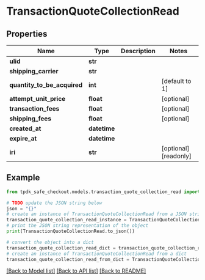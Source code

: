 # TransactionQuoteCollectionRead



## Properties

Name | Type | Description | Notes
------------ | ------------- | ------------- | -------------
**ulid** | **str** |  | 
**shipping_carrier** | **str** |  | 
**quantity_to_be_acquired** | **int** |  | [default to 1]
**attempt_unit_price** | **float** |  | [optional] 
**transaction_fees** | **float** |  | [optional] 
**shipping_fees** | **float** |  | [optional] 
**created_at** | **datetime** |  | 
**expire_at** | **datetime** |  | 
**iri** | **str** |  | [optional] [readonly] 

## Example

```python
from tpdk_safe_checkout.models.transaction_quote_collection_read import TransactionQuoteCollectionRead

# TODO update the JSON string below
json = "{}"
# create an instance of TransactionQuoteCollectionRead from a JSON string
transaction_quote_collection_read_instance = TransactionQuoteCollectionRead.from_json(json)
# print the JSON string representation of the object
print(TransactionQuoteCollectionRead.to_json())

# convert the object into a dict
transaction_quote_collection_read_dict = transaction_quote_collection_read_instance.to_dict()
# create an instance of TransactionQuoteCollectionRead from a dict
transaction_quote_collection_read_from_dict = TransactionQuoteCollectionRead.from_dict(transaction_quote_collection_read_dict)
```
[[Back to Model list]](../README.md#documentation-for-models) [[Back to API list]](../README.md#documentation-for-api-endpoints) [[Back to README]](../README.md)


